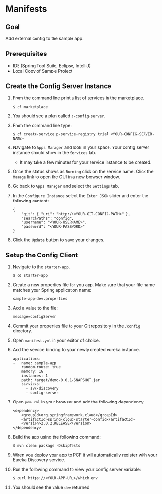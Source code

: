 # Manifests

## Goal
Add external config to the sample app.

## Prerequisites

+ IDE (Spring Tool Suite, Eclipse, IntelliJ)
+ Local Copy of Sample Project

## Create the Config Server Instance

1. From the command line print a list of services in the marketplace.

    `$ cf marketplace`

1. You should see a plan called `p-config-server`.

1. From the command line type:

    `$ cf create-service p-service-registry trial <YOUR-CONFIG-SERVER-NAME>`

1. Navigate to `Apps Manager` and look in your space.  Your config server instance should show in the `Services` tab.  

    * It may take a few minutes for your service instance to be created.  

1. Once the status shows as `Running` click on the service name.  Click the `Manage` link to open the GUI in a new browser window.

1. Go back to `Apps Manager` and select the `Settings` tab.

1. In the `Configure Instance` select the `Enter JSON` slider and enter the following content:
    ```
    {
        "git": { "uri": "http://<YOUR-GIT-CONFIG-PATH>" },
        "searchPaths": "config",
        "username": "<YOUR-USERNAME>",
        "password": "<YOUR-PASSWORD>"
    }
    ```

1. Click the `Update` button to save your changes.

## Setup the Config Client

1. Navigate to the `starter-app`.

    `$ cd starter-app`

1. Create a new properties file for you app.  Make sure that your file name matches your Spring application name:

    `sample-app-dev.properties`

1. Add a value to the file:

    `message=configServer`

1. Commit your properties file to your Git repository in the `/config` directory.

1. Open `manifest.yml` in your editor of choice.

1. Add the service binding to your newly created eureka instance.

    ```
    applications:
    -   name: sample-app
        random-route: true
        memory: 1G
        instances: 1
        path: target/demo-0.0.1-SNAPSHOT.jar
        services:
          - svc-discovery
          - config-server
    ```

1. Open `pom.xml` in your browser and add the following dependency:

    ```
    <dependency>
    	<groupId>org.springframework.cloud</groupId>
    	<artifactId>spring-cloud-starter-config</artifactId>
    	<version>2.0.2.RELEASE</version>
	</dependency>
    ```

1. Build the app using the following command:

    `$ mvn clean package -DskipTests`

1. When you deploy your app to PCF it will automatically register with your Eureka Discovery service.

1. Run the following command to view your config server variable:

    `$ curl https://<YOUR-APP-URL>/which-env`

1. You should see the value `dev` returned.

